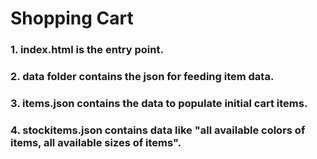 # Shopping Cart

### 1. index.html is the entry point.
### 2. data folder contains the json for feeding item data.
### 3. items.json contains the data to populate initial cart items.
### 4. stockitems.json contains data like "all available colors of items, all available sizes of items".